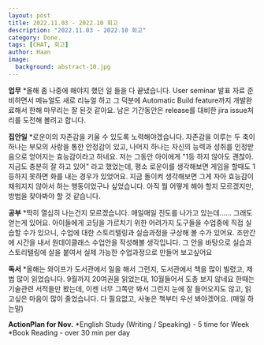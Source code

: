 ```yaml
---
layout: post
title: 2022.11.03 - 2022.10 회고
description: "2022.11.03 - 2022.10 회고" 
category: Done.
tags: [CHAT, 회고]
author: Haan
image:
  background: abstract-10.jpg
---
```


__업무__
  *올해 좀 나중에 해야지 했던 일 들을 다 끝냈습니다.
    User seminar 발표 자료 준비하면서 메뉴얼도 새로 리뉴얼 하고 그 덕분에 Automatic Build feature까지 개발완료해서 
    한해 마무리는 잘 된것 같아요.
    남은 기간동안은 release를 대비한 jira issue처리를 도전해 볼려고 합니다.

__집안일__
  *로운이의 자존감을 키울 수 있도록 노력해야겠습니다.
    자존감을 이루는 두 축이 하나는 부모의 사랑을 통한 안정감이 있고, 나머지 하나는 자신의 능력과 성취를 인정받음으로 얻어지는 효능감이라고 하네요.
    저는 그동안 아이에게 "1등 하지 않아도 괜찮아. 지금도 충분히 잘 하고 있어" 라고 했었는데, 
    평소 로운이를 생각해보면 게임을 할때도 1등하지 못하면 화를 내는 경우가 있었어요.
    지금 돌이켜 생각해보면 그게 자아 효능감이 채워지지 않아서 하는 행동이었구나 싶었습니다.
    아직 뭘 어떻게 해야 할지 모르겠지만, 방법을 찾아봐야 할 것 같습니다.

__공부__
  *딱히 열심히 나는건지 모르겠습니다. 매일매일 진도를 나가고 있는데...... 그래도 얻는게 있어요.
    아이들에게 코딩을 가르치기 위한 어려가지 도구들을 수업중에 직접 실습할 수가 있으니,
    수업에 대한 스토리텔링과 실습과정을 구상해 볼 수가 있어요.
    조만간에 시간을 내서 원데이클래스 수업안을 작성해볼 생각입니다.
    그 안을 바탕으로 실습과 스토리텔링에 살을 붙여서 실제 가능한 수업과정으로 만들어 보고싶어요

__독서__
  *올해는 와이프가 도서관에서 일을 해서 그런지, 도서관에서 책을 많이 빌렸고, 제법 많이 읽었습니다.
    9월까지 20여권을 읽었는대, 10월들어서 도총 보지 않네요
    한때는 기술관련 서적들만 봤는데, 이젠 너무 그쪽만 봐서 그런지 눈에 잘 들어오지도 않고, 읽고싶은 마음이 많이 줄었습니다.
    다 필요없고, 사놓은 책부터 우선 봐야겠어요. (매일 하는말)

__ActionPlan for Nov.__
  *English Study (Writing / Speaking) - 5 time for Week
  *Book Reading - over 30 min per day